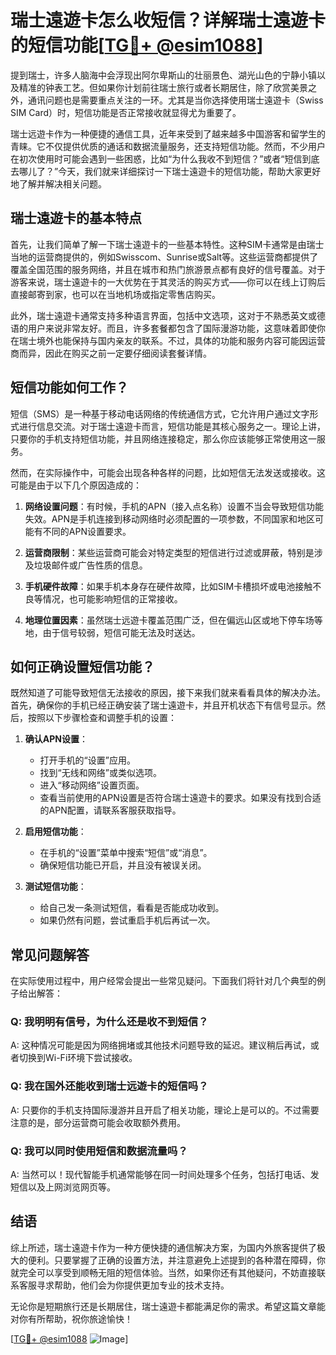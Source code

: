 # 瑞士遠遊卡怎么收短信？详解瑞士遠遊卡的短信功能[[TG💪+ @esim1088](https://t.me/s/esim1088)]

提到瑞士，许多人脑海中会浮现出阿尔卑斯山的壮丽景色、湖光山色的宁静小镇以及精准的钟表工艺。但如果你计划前往瑞士旅行或者长期居住，除了欣赏美景之外，通讯问题也是需要重点关注的一环。尤其是当你选择使用瑞士遠遊卡（Swiss SIM Card）时，短信功能是否正常接收就显得尤为重要了。

瑞士远遊卡作为一种便捷的通信工具，近年来受到了越来越多中国游客和留学生的青睐。它不仅提供优质的通话和数据流量服务，还支持短信功能。然而，不少用户在初次使用时可能会遇到一些困惑，比如“为什么我收不到短信？”或者“短信到底去哪儿了？”今天，我们就来详细探讨一下瑞士遠遊卡的短信功能，帮助大家更好地了解并解决相关问题。

## 瑞士遠遊卡的基本特点

首先，让我们简单了解一下瑞士遠遊卡的一些基本特性。这种SIM卡通常是由瑞士当地的运营商提供的，例如Swisscom、Sunrise或Salt等。这些运营商都提供了覆盖全国范围的服务网络，并且在城市和热门旅游景点都有良好的信号覆盖。对于游客来说，瑞士遠遊卡的一大优势在于其灵活的购买方式——你可以在线上订购后直接邮寄到家，也可以在当地机场或指定零售店购买。

此外，瑞士遠遊卡通常支持多种语言界面，包括中文选项，这对于不熟悉英文或德语的用户来说非常友好。而且，许多套餐都包含了国际漫游功能，这意味着即使你在瑞士境外也能保持与国内亲友的联系。不过，具体的功能和服务内容可能因运营商而异，因此在购买之前一定要仔细阅读套餐详情。

## 短信功能如何工作？

短信（SMS）是一种基于移动电话网络的传统通信方式，它允许用户通过文字形式进行信息交流。对于瑞士遠遊卡而言，短信功能是其核心服务之一。理论上讲，只要你的手机支持短信功能，并且网络连接稳定，那么你应该能够正常使用这一服务。

然而，在实际操作中，可能会出现各种各样的问题，比如短信无法发送或接收。这可能是由于以下几个原因造成的：

1. **网络设置问题**：有时候，手机的APN（接入点名称）设置不当会导致短信功能失效。APN是手机连接到移动网络时必须配置的一项参数，不同国家和地区可能有不同的APN设置要求。
   
2. **运营商限制**：某些运营商可能会对特定类型的短信进行过滤或屏蔽，特别是涉及垃圾邮件或广告性质的信息。

3. **手机硬件故障**：如果手机本身存在硬件故障，比如SIM卡槽损坏或电池接触不良等情况，也可能影响短信的正常接收。

4. **地理位置因素**：虽然瑞士远遊卡覆盖范围广泛，但在偏远山区或地下停车场等地，由于信号较弱，短信可能无法及时送达。

## 如何正确设置短信功能？

既然知道了可能导致短信无法接收的原因，接下来我们就来看看具体的解决办法。首先，确保你的手机已经正确安装了瑞士遠遊卡，并且开机状态下有信号显示。然后，按照以下步骤检查和调整手机的设置：

1. **确认APN设置**：
   - 打开手机的“设置”应用。
   - 找到“无线和网络”或类似选项。
   - 进入“移动网络”设置页面。
   - 查看当前使用的APN设置是否符合瑞士遠遊卡的要求。如果没有找到合适的APN配置，请联系客服获取指导。

2. **启用短信功能**：
   - 在手机的“设置”菜单中搜索“短信”或“消息”。
   - 确保短信功能已开启，并且没有被误关闭。

3. **测试短信功能**：
   - 给自己发一条测试短信，看看是否能成功收到。
   - 如果仍然有问题，尝试重启手机后再试一次。

## 常见问题解答

在实际使用过程中，用户经常会提出一些常见疑问。下面我们将针对几个典型的例子给出解答：

### Q: 我明明有信号，为什么还是收不到短信？
A: 这种情况可能是因为网络拥堵或其他技术问题导致的延迟。建议稍后再试，或者切换到Wi-Fi环境下尝试接收。

### Q: 我在国外还能收到瑞士远遊卡的短信吗？
A: 只要你的手机支持国际漫游并且开启了相关功能，理论上是可以的。不过需要注意的是，部分运营商可能会收取额外费用。

### Q: 我可以同时使用短信和数据流量吗？
A: 当然可以！现代智能手机通常能够在同一时间处理多个任务，包括打电话、发短信以及上网浏览网页等。

## 结语

综上所述，瑞士遠遊卡作为一种方便快捷的通信解决方案，为国内外旅客提供了极大的便利。只要掌握了正确的设置方法，并注意避免上述提到的各种潜在障碍，你就完全可以享受到顺畅无阻的短信体验。当然，如果你还有其他疑问，不妨直接联系客服寻求帮助，他们会为你提供更加专业的技术支持。

无论你是短期旅行还是长期居住，瑞士遠遊卡都能满足你的需求。希望这篇文章能对你有所帮助，祝你旅途愉快！

[[TG💪+ @esim1088](https://t.me/s/esim1088) ![Image](https://i.postimg.cc/4NQfJmqS/Snipaste-2025-05-13-00-14-12.png)]